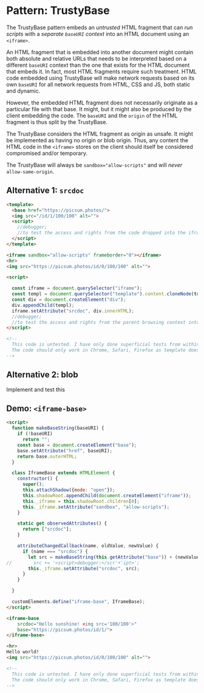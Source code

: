 # Pattern: TrustyBase

The TrustyBase pattern embeds an *untrusted* HTML fragment that can *run scripts* with a 
*separate `baseURI` context* into an HTML document using an `<iframe>`. 

An HTML fragment that is embedded into another document might contain both absolute and relative URLs
that needs to be interpreted based on a different `baseURI` context than the one that exists for the
HTML document that embeds it. In fact, most HTML fragments require such treatment.
HTML code embedded using TrustyBase will make network requests based on its own `baseURI` for all 
network requests from HTML, CSS and JS, both static and dynamic.

However, the embedded HTML fragment does not necessarily originate as a particular file with that 
base. It might, but it might also be produced by the client embedding the code. The `baseURI` and
the `origin` of the HTML fragment is thus split by the TrustyBase.

The TrustyBase considers the HTML fragment as origin as unsafe. It might be implemented as having 
no origin or blob origin. Thus, any content the HTML code in the `<iframe>` stores on the client 
should itself be considered compromised and/or temporary.

The TrustyBase will always be `sandbox="allow-scripts"` and will *never* `allow-same-origin`.

## Alternative 1: `srcdoc`

```html
<template>
  <base href="https://picsum.photos/">
  <img src="/id/1/100/100" alt="">
  <script>
    //debugger;
    //to test the access and rights from the code dropped into the iframe, debug from here.
  </script>
</template>

<iframe sandbox="allow-scripts" frameborder="0"></iframe>
<hr>
<img src="https://picsum.photos/id/0/100/100" alt="">

<script>

  const iframe = document.querySelector("iframe");
  const templ = document.querySelector("template").content.cloneNode(true);
  const div = document.createElement("div");
  div.appendChild(templ);
  iframe.setAttribute("srcdoc", div.innerHTML);
  //debugger;
  //to test the access and rights from the parent browsing context into the code dropped into the iframe, debug from here.
</script>

<!--
  This code is untested. I have only done superficial tests from within devtools in Chrome.
  The code should only work in Chrome, Safari, Firefox as template does not work in IE and Edge.
-->
```

## Alternative 2: blob

Implement and test this

## Demo: `<iframe-base>`

```html
<script>
  function makeBaseString(baseURI) {
    if (!baseURI)
      return "";
    const base = document.createElement("base");
    base.setAttribute("href", baseURI);
    return base.outerHTML;
  }

  class IframeBase extends HTMLElement {
    constructor() {
      super();
      this.attachShadow({mode: "open"});
      this.shadowRoot.appendChild(document.createElement("iframe"));
      this._iframe = this.shadowRoot.children[0];
      this._iframe.setAttribute("sandbox", "allow-scripts");
    }

    static get observedAttributes() {
      return ["srcdoc"];
    }

    attributeChangedCallback(name, oldValue, newValue) {
      if (name === "srcdoc") {
        let src = makeBaseString(this.getAttribute("base")) + (newValue || "");
//        src += '<script>debugger;</scr'+'ipt>';
        this._iframe.setAttribute("srcdoc", src);
      }
    }

  }

  customElements.define("iframe-base", IframeBase);
</script>

<iframe-base
    srcdoc="Hello sunshine! <img src='100/100'>"
    base="https://picsum.photos/id/1/">
</iframe-base>

<hr>
Hello world!
<img src="https://picsum.photos/id/0/100/100" alt="">

<!--
  This code is untested. I have only done superficial tests from within devtools in Chrome.
  The code should only work in Chrome, Safari, Firefox as template does not work in IE and Edge.
-->
```

